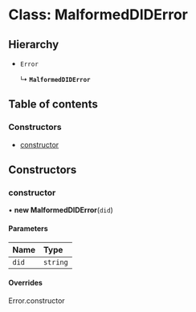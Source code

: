 # Class: MalformedDIDError

## Hierarchy

- `Error`

  ↳ **`MalformedDIDError`**

## Table of contents

### Constructors

- [constructor](MalformedDIDError.md#constructor)

## Constructors

### constructor

• **new MalformedDIDError**(`did`)

#### Parameters

| Name | Type |
| :------ | :------ |
| `did` | `string` |

#### Overrides

Error.constructor
